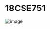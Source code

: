 # 18CSE751
![image](https://user-images.githubusercontent.com/49776470/149809726-6f67b7eb-d084-40b5-9236-9e88b4931c05.png)
